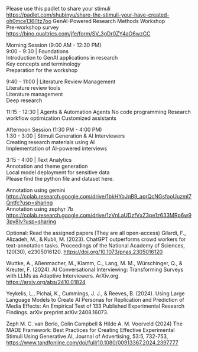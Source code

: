 Please use this padlet to share your stimuli https://padlet.com/shubinyu/share-the-stimuli-your-have-created-oh0mce136i1tz7oo
GenAI-Powered Research Methods Workshop  
Pre-workshop survey   
https://bino.qualtrics.com/jfe/form/SV_3gDr0ZY4aO6wzCC  

Morning Session (9:00 AM - 12:30 PM)  
9:00 - 9:30 | Foundations  
Introduction to GenAI applications in research  
Key concepts and terminology  
Preparation for the workshop  

9:40 - 11:00 | Literature Review Management  
Literature review tools  
Literature management  
Deep research  

11:15 - 12:30 | Agents & Automation
Agents
No code programming
Research workflow optimization
Customized assistants

Afternoon Session (1:30 PM - 4:00 PM)  
1:30 - 3:00 | Stimuli Generation & AI Interviewers  
Creating research materials using AI  
Implementation of AI-powered interviews  

3:15 - 4:00 | Text Analytics  
Annotation and theme generation  
Local model deployment for sensitive data  
Please find the python file and dataset here.  

Annotation using gemini https://colab.research.google.com/drive/1bkHYqJqB9_aprQcNGsfooUuzmI7Qntfc?usp=sharing  
Annotation using zephyr 7b https://colab.research.google.com/drive/1zVnLaUDzfVxZ3pe1z633MRp6w93py8Iv?usp=sharing


Optional: Read the assigned papers (They are all open-access)
Gilardi, F., Alizadeh, M., & Kubli, M. (2023). ChatGPT outperforms crowd workers for text-annotation tasks. Proceedings of the National Academy of Sciences, 120(30), e2305016120. https://doi.org/10.1073/pnas.2305016120

Wuttke, A., Aßenmacher, M., Klamm, C., Lang, M. M., Würschinger, Q., & Kreuter, F. (2024). AI Conversational Interviewing: Transforming Surveys with LLMs as Adaptive Interviewers. ArXiv.org. https://arxiv.org/abs/2410.01824

Yeykelis, L., Pichai, K., Cummings, J. J., & Reeves, B. (2024). Using Large Language Models to Create AI Personas for Replication and Prediction of Media Effects: An Empirical Test of 133 Published Experimental Research Findings. arXiv preprint arXiv:2408.16073.

Zeph M. C. van Berlo, Colin Campbell & Hilde A. M. Voorveld (2024) The MADE Framework: Best Practices for Creating Effective Experimental Stimuli Using Generative AI, Journal of Advertising, 53:5, 732-753, https://www.tandfonline.com/doi/full/10.1080/00913367.2024.2397777
